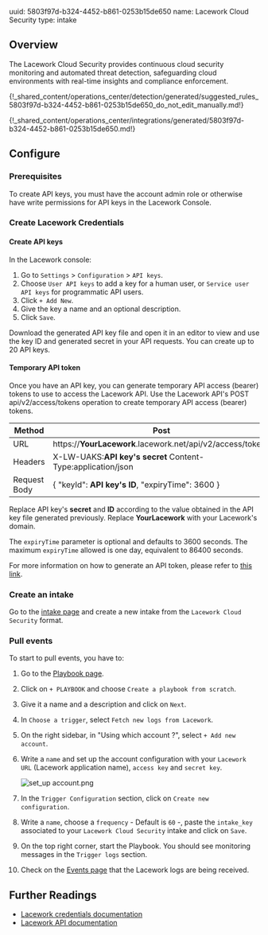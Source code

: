 uuid: 5803f97d-b324-4452-b861-0253b15de650
name: Lacework Cloud Security
type: intake

## Overview

The Lacework Cloud Security provides continuous cloud security monitoring and automated threat detection, safeguarding cloud environments with real-time insights and compliance enforcement.

{!_shared_content/operations_center/detection/generated/suggested_rules_5803f97d-b324-4452-b861-0253b15de650_do_not_edit_manually.md!}

{!_shared_content/operations_center/integrations/generated/5803f97d-b324-4452-b861-0253b15de650.md!}

## Configure

### Prerequisites

To create API keys, you must have the account admin role or otherwise have write permissions for API keys in the Lacework Console.

### Create Lacework Credentials

#### Create API keys

In the Lacework console:

1. Go to `Settings` > `Configuration` > `API keys`.
2. Choose `User API keys` to add a key for a human user, or `Service user API keys` for programmatic API users.
3. Click `+ Add New`.
4. Give the key a name and an optional description.
5. Click `Save`.

Download the generated API key file and open it in an editor to view and use the key ID and generated secret in your API requests. You can create up to 20 API keys.

#### Temporary API token

Once you have an API key, you can generate temporary API access (bearer) tokens to use to access the Lacework API. Use the Lacework API's POST api/v2/access/tokens operation to create temporary API access (bearer) tokens.

| Method       | Post                                                         |
| ------------ | ------------------------------------------------------------ |
| URL          | https://**YourLacework**.lacework.net/api/v2/access/tokens   |
| Headers      | X-LW-UAKS:**API key's secret** Content-Type:application/json |
| Request Body | { "keyId": **API key's ID**, "expiryTime": 3600 }            |

Replace API key's **secret** and **ID** according to the value obtained in the API key file generated previously. Replace **YourLacework** with your Lacework's domain.

The `expiryTime` parameter is optional and defaults to 3600 seconds. The maximum `expiryTime` allowed is one day, equivalent to 86400 seconds.

For more information on how to generate an API token, please refer to [this link](https://docs.lacework.net/api/api-access-keys-and-tokens).

### Create an intake

Go to the [intake page](https://app.sekoia.io/operations/intakes) and create a new intake from the `Lacework Cloud Security` format.

### Pull events

To start to pull events, you have to:

1. Go to the [Playbook page](https://app.sekoia.io/operations/playbooks).
2. Click on `+ PLAYBOOK` and choose `Create a playbook from scratch`.
3. Give it a name and a description and click on `Next`.
4. In `Choose a trigger`, select `Fetch new logs from Lacework`.
5. On the right sidebar, in "Using which account ?", select `+ Add new account`.
6. Write a `name` and set up the account configuration with your `Lacework URL` (Lacework application name), `access key` and `secret key`.

    ![set_up account.png](/assets/operation_center/integration_catalog/cloud_and_saas/lacework.png)

7. In the `Trigger Configuration` section, click on `Create new configuration`.
8. Write a `name`, choose a `frequency` - Default is `60` -, paste the `intake_key` associated to your `Lacework Cloud Security` intake and click on `Save`.
9. On the top right corner, start the Playbook. You should see monitoring messages in the `Trigger logs` section.
10. Check on the [Events page](https://app.sekoia.io/operations/events) that the Lacework logs are being received.

## Further Readings

- [Lacework credentials documentation](https://docs.lacework.net/api/api-access-keys-and-tokens)
- [Lacework API documentation](https://docs.lacework.net/api/v2/docs)

